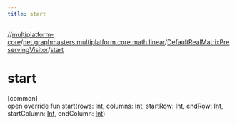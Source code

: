 ```yaml
---
title: start
---
```

//[multiplatform-core](../../../index.html)/[net.graphmasters.multiplatform.core.math.linear](../index.html)/[DefaultRealMatrixPreservingVisitor](index.html)/[start](start.html)



# start



[common]\
open override fun [start](start.html)(rows: [Int](https://kotlinlang.org/api/latest/jvm/stdlib/kotlin/-int/index.html), columns: [Int](https://kotlinlang.org/api/latest/jvm/stdlib/kotlin/-int/index.html), startRow: [Int](https://kotlinlang.org/api/latest/jvm/stdlib/kotlin/-int/index.html), endRow: [Int](https://kotlinlang.org/api/latest/jvm/stdlib/kotlin/-int/index.html), startColumn: [Int](https://kotlinlang.org/api/latest/jvm/stdlib/kotlin/-int/index.html), endColumn: [Int](https://kotlinlang.org/api/latest/jvm/stdlib/kotlin/-int/index.html))




